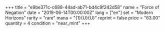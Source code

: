 +++
title = "e9be371c-c688-44ad-ab71-bd4c9f242d58"
name = "Force of Negation"
date = "2019-06-14T00:00:00Z"
lang = ["en"]
set = "Modern Horizons"
rarity = "rare"
mana = "{1}{U}{U}"
reprint = false
price = "63.00"
quantity = 4
condition = "near_mint"
+++
